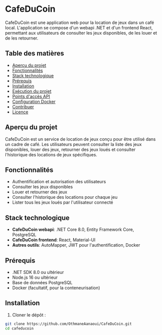 # CafeDuCoin

CafeDuCoin est une application web pour la location de jeux dans un café local. L'application se compose d'un webapi .NET et d'un frontend React, permettant aux utilisateurs de consulter les jeux disponibles, de les louer et de les retourner.

## Table des matières

- [Aperçu du projet](#aperçu-du-projet)
- [Fonctionnalités](#fonctionnalités)
- [Stack technologique](#stack-technologique)
- [Prérequis](#prérequis)
- [Installation](#installation)
- [Exécution du projet](#exécution-du-projet)
- [Points d'accès API](#points-daccès-api)
- [Configuration Docker](#configuration-docker)
- [Contribuer](#contribuer)
- [Licence](#licence)

## Aperçu du projet

CafeDuCoin est un service de location de jeux conçu pour être utilisé dans un cadre de café. Les utilisateurs peuvent consulter la liste des jeux disponibles, louer des jeux, retourner des jeux loués et consulter l'historique des locations de jeux spécifiques.

## Fonctionnalités

- Authentification et autorisation des utilisateurs
- Consulter les jeux disponibles
- Louer et retourner des jeux
- Consulter l'historique des locations pour chaque jeu
- Lister tous les jeux loués par l'utilisateur connecté

## Stack technologique

- **CafeDuCoin webapi**: .NET Core 8.0, Entity Framework Core, PostgreSQL
- **CafeDuCoin frontend**: React, Material-UI
- **Autres outils**: AutoMapper, JWT pour l'authentification, Docker

## Prérequis

- .NET SDK 8.0 ou ultérieur
- Node.js 16 ou ultérieur
- Base de données PostgreSQL
- Docker (facultatif, pour la conteneurisation)

## Installation

1. Cloner le dépôt :

```bash
git clone https://github.com/OthmaneAanaoui/CafeDuCoin.git
cd cafeducoin